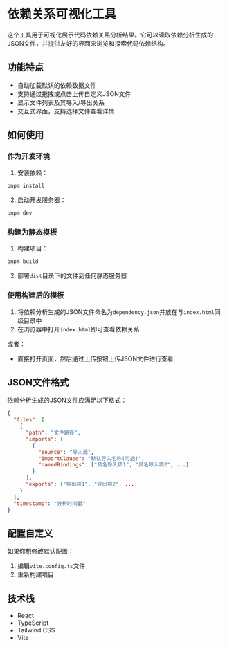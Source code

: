 # 依赖关系可视化工具

这个工具用于可视化展示代码依赖关系分析结果。它可以读取依赖分析生成的JSON文件，并提供友好的界面来浏览和探索代码依赖结构。

## 功能特点

- 自动加载默认的依赖数据文件
- 支持通过拖拽或点击上传自定义JSON文件
- 显示文件列表及其导入/导出关系
- 交互式界面，支持选择文件查看详情

## 如何使用

### 作为开发环境

1. 安装依赖：
```bash
pnpm install
```

2. 启动开发服务器：
```bash
pnpm dev
```

### 构建为静态模板

1. 构建项目：
```bash
pnpm build
```

2. 部署`dist`目录下的文件到任何静态服务器

### 使用构建后的模板

1. 将依赖分析生成的JSON文件命名为`dependency.json`并放在与`index.html`同级目录中
2. 在浏览器中打开`index.html`即可查看依赖关系

或者：

- 直接打开页面，然后通过上传按钮上传JSON文件进行查看

## JSON文件格式

依赖分析生成的JSON文件应满足以下格式：

```json
{
  "files": [
    {
      "path": "文件路径",
      "imports": [
        {
          "source": "导入源",
          "importClause": "默认导入名称(可选)",
          "namedBindings": ["具名导入项1", "具名导入项2", ...]
        }
      ],
      "exports": ["导出项1", "导出项2", ...]
    }
  ],
  "timestamp": "分析时间戳"
}
```

## 配置自定义

如果你想修改默认配置：

1. 编辑`vite.config.ts`文件
2. 重新构建项目

## 技术栈

- React
- TypeScript
- Tailwind CSS
- Vite 